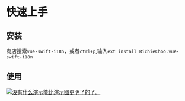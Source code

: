 # 快速上手
## 安装
商店搜索`vue-swift-i18n`，或者`ctrl+p`,输入`ext install RichieChoo.vue-swift-i18n`

## 使用
<a href="https://cdn.nlark.com/yuque/0/2020/gif/111625/1607065252172-af95e6f2-e802-43cb-8a1f-2a8a3f3d3e71.gif" target="_blank" title="查看大图">![没有什么演示能比演示图更明了的了。](https://cdn.nlark.com/yuque/0/2020/gif/111625/1607065252172-af95e6f2-e802-43cb-8a1f-2a8a3f3d3e71.gif )</a>
